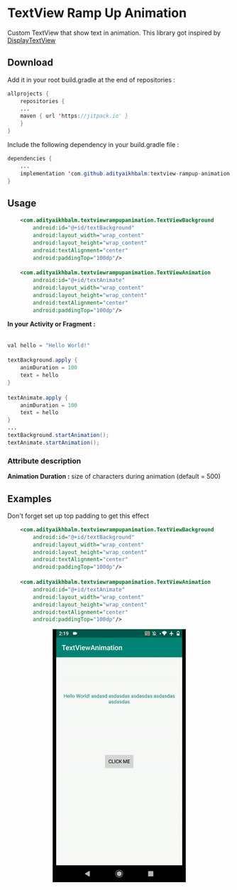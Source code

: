 # TextView Ramp Up Animation


Custom TextView that show text in animation.
This library got inspired by [DisplayTextView](https://github.com/ronpattern/DisplayTextView)


## Download

Add it in your root build.gradle at the end of repositories :

```java
allprojects {
    repositories {
	...
	maven { url 'https://jitpack.io' }
    }
}
```

Include the following dependency in your build.gradle file :

```java
dependencies {
    ...
    implementation 'com.github.adityaikhbalm:textview-rampup-animation:1.0'
}
```

## Usage

```xml
    <com.adityaikhbalm.textviewrampupanimation.TextViewBackground
        android:id="@+id/textBackground"
        android:layout_width="wrap_content"
        android:layout_height="wrap_content"
        android:textAlignment="center"
        android:paddingTop="100dp"/>
        
    <com.adityaikhbalm.textviewrampupanimation.TextViewAnimation
        android:id="@+id/textAnimate"
        android:layout_width="wrap_content"
        android:layout_height="wrap_content"
        android:textAlignment="center"
        android:paddingTop="100dp"/>
```        
        
**In your Activity or Fragment :**  

```java

val hello = "Hello World!"

textBackground.apply {
    animDuration = 100
    text = hello
}

textAnimate.apply {
    animDuration = 100
    text = hello
}
...
textBackground.startAnimation();
textAnimate.startAnimation();
```
       
### Attribute description

**Animation Duration :** size of characters during animation (default = 500)

## Examples

Don't forget set up top padding to get this effect

```xml
    <com.adityaikhbalm.textviewrampupanimation.TextViewBackground
        android:id="@+id/textBackground"
        android:layout_width="wrap_content"
        android:layout_height="wrap_content"
        android:textAlignment="center"
        android:paddingTop="100dp"/>
        
    <com.adityaikhbalm.textviewrampupanimation.TextViewAnimation
        android:id="@+id/textAnimate"
        android:layout_width="wrap_content"
        android:layout_height="wrap_content"
        android:textAlignment="center"
        android:paddingTop="100dp"/>
```       

<p align="center">
<img src="https://github.com/adityaikhbalm/textview-rampup-animation/blob/master/textviewanimation.gif" width="300">
</p>
